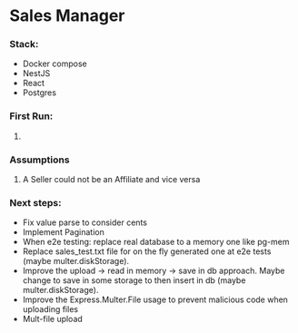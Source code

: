 # Sales Manager

### Stack:
- Docker compose
- NestJS
- React
- Postgres


### First Run:

1. 

### Assumptions 
1. A Seller could not be an Affiliate and vice versa

### Next steps:
- Fix value parse to consider cents
- Implement Pagination 
- When e2e testing: replace real database to a memory one like pg-mem 
- Replace sales_test.txt file for on the fly generated one at e2e tests (maybe multer.diskStorage).
- Improve the upload -> read in memory -> save in db approach. Maybe change to save in some storage to then insert in db (maybe multer.diskStorage).
- Improve the Express.Multer.File usage to prevent malicious code when uploading files
- Mult-file upload
